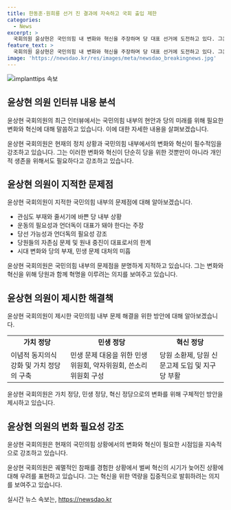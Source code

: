 ```yaml
---
title: 한동훈·원희룡 선거 진 결과에 자숙하고 국회 출입 제한
categories:
  - News
excerpt: >
  국회의원 윤상현은 국민의힘 내 변화와 혁신을 주장하며 당 대표 선거에 도전하고 있다. 그는 당을 제대로 혁신하기 위해서는 자신과 같은 ‘언더독’이 대표가 돼야 한다고 주장하며, 당원과 함께 혁명을 이끌어 나갈 것을 선언했다. 또한, 혁신을 위해 가치 정당, 민생 정당, 혁신 정당으로 변화해야 한다는 목소리를 내며 현재의 당을 평가하고 변화를 이끌어야 한다고 강조했다.
feature_text: >
  국회의원 윤상현은 국민의힘 내 변화와 혁신을 주장하며 당 대표 선거에 도전하고 있다. 그는 당을 제대로 혁신하기 위해서는 자신과 같은 ‘언더독’이 대표가 돼야 한다고 주장하며, 당원과 함께 혁명을 이끌어 나갈 것을 선언했다. 또한, 혁신을 위해 가치 정당, 민생 정당, 혁신 정당으로 변화해야 한다는 목소리를 내며 현재의 당을 평가하고 변화를 이끌어야 한다고 강조했다.
image: 'https://newsdao.kr/res/images/meta/newsdao_breakingnews.jpg'
---
```


<p><img src="https://newsdao.kr/res/images/meta/newsdao_breakingnews.jpg" alt="implanttips 속보" /></p>

<h2 data-ke-size="size26">윤상현 의원 인터뷰 내용 분석</h2>

<p>윤상현 국회의원의 최근 인터뷰에서는 국민의힘 내부의 현안과 당의 미래를 위해 필요한 변화와 혁신에 대해 말씀하고 있습니다. 이에 대한 자세한 내용을 살펴보겠습니다.</p>

<p data-ke-size="size16">
윤상현 국회의원은 현재의 정치 상황과 국민의힘 내부에서의 변화와 혁신이 필수적임을 강조하고 있습니다. 그는 이러한 변화와 혁신이 단순히 당을 위한 것뿐만이 아니라 개인적 생존을 위해서도 필요하다고 강조하고 있습니다.
</p>

<h2 data-ke-size="size24">윤상현 의원이 지적한 문제점</h2>

<p>윤상현 국회의원이 지적한 국민의힘 내부의 문제점에 대해 알아보겠습니다.</p>

<ul>
    <li>관심도 부재와 줄서기에 바쁜 당 내부 상황</li>
    <li>운동의 필요성과 언더독이 대표가 돼야 한다는 주장</li>
    <li>당선 가능성과 언더독의 필요성 강조</li>
    <li>당원들의 자존심 문제 및 원내 중진이 대표로서의 한계</li>
    <li>시대 변화와 당의 부재, 민생 문제 대처의 미흡</li>
</ul>

<p data-ke-size="size16">
윤상현 국회의원은 국민의힘 내부의 문제점을 분명하게 지적하고 있습니다. 그는 변화와 혁신을 위해 당원과 함께 혁명을 이루려는 의지를 보여주고 있습니다.
</p>

<h2 data-ke-size="size24">윤상현 의원이 제시한 해결책</h2>

<p>윤상현 국회의원이 제시한 국민의힘 내부 문제 해결을 위한 방안에 대해 알아보겠습니다.</p>

<table>
    <tr>
        <td style="text-align: center; height: 17px;"><b>가치 정당</b></td>
        <td style="text-align: center; height: 17px;"><b>민생 정당</b></td>
        <td style="text-align: center; height: 17px;"><b>혁신 정당</b></td>
    </tr>
    <tr>
        <td>이념적 동지의식 강화 및 가치 정당의 구축</td>
        <td>민생 문제 대응을 위한 민생위원회, 약자위원회, 쓴소리위원회 구성</td>
        <td>당원 소환제, 당원 신문고제 도입 및 지구당 부활</td>
    </tr>
</table>

<p data-ke-size="size16">
윤상현 국회의원은 가치 정당, 민생 정당, 혁신 정당으로의 변화를 위해 구체적인 방안을 제시하고 있습니다.
</p>

<h2 data-ke-size="size24">윤상현 의원의 변화 필요성 강조</h2>

<p>윤상현 국회의원은 현재의 국민의힘 상황에서의 변화와 혁신이 필요한 시점임을 지속적으로 강조하고 있습니다.</p>

<p data-ke-size="size16">
윤상현 국회의원은 궤멸적인 참패를 경험한 상황에서 벌써 혁신의 시기가 늦어진 상황에 대해 우려를 표현하고 있습니다. 그는 혁신을 위한 역량을 집중적으로 발휘하려는 의지를 보여주고 있습니다.
</p>
실시간 뉴스 속보는, <a href="https://newsdao.kr" rel="dofollow">https://newsdao.kr</a>


